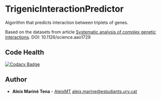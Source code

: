 # TrigenicInteractionPredictor
Algorithm that predicts interaction between triplets of genes.

Based on the datasets from article [Systematic analysis of complex genetic interactions](http://science.sciencemag.org/content/360/6386/eaao1729).
DOI: 10.1126/science.aao1729

## Code Health
[![Codacy Badge](https://api.codacy.com/project/badge/Grade/51cacbf196634b1f81521e09bfdc9617)](https://www.codacy.com/app/AleixMT/TrigenicInteractionPredictor?utm_source=github.com&amp;utm_medium=referral&amp;utm_content=AleixMT/TrigenicInteractionPredictor&amp;utm_campaign=Badge_Grade)

## Author

* **Aleix Mariné Tena** - [AleixMT](https://github.com/AleixMT) [aleix.marine@estudiants.urv.cat](aleix.marine@estudiants.urv.cat)
